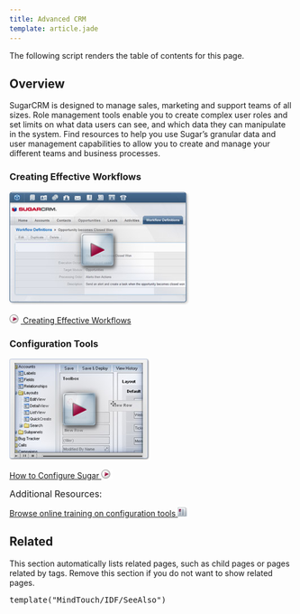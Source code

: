 ```yaml
---
title: Advanced CRM
template: article.jade
---
```


<div class="container">
  <p class="comment">The following script renders the table of contents for this page.</p>
  <h2>Overview</h2>
  <p class="p1">SugarCRM is designed to manage sales, marketing and support teams of all sizes. Role management tools enable you to create complex user roles and set limits on what data users can see, and which data they can manipulate in the system. Find resources to help you use Sugar’s granular data and user management capabilities to allow you to create and manage your different teams and business processes.</p>
  <h3>Creating Effective Workflows</h3>
  <p>
    <a title="03_Training/02_Videos/07_Creating_Effective_Workflows_in_Sugar" href="//03_Training/02_Videos/07_Creating_Effective_Workflows_in_Sugar">
      <img alt="form-workflows.jpg" class="internal default" style="" src="form-workflows.jpg"/>
    </a>
  </p>
  <p>
    <a class="external" title="mks://localhost/03_Training/02_Videos/07_Creating_Effective_Workflows_in_Sugar" href="//03_Training/02_Videos/07_Creating_Effective_Workflows_in_Sugar">
      <img alt="bullet_play_red.gif" class="internal default" style="" src="bullet_play_red.gif"/>
    </a>
    <a title="03_Training/02_Videos/07_Creating_Effective_Workflows_in_Sugar" href="//03_Training/02_Videos/07_Creating_Effective_Workflows_in_Sugar">Creating Effective Workflows</a>
  </p>
  <h3>Configuration Tools</h3>
  <p>
    <a class="external" href="http://www.sugarcrm.com/demo/administration-demo" title="http://www.sugarcrm.com/demo/administration-demo">
      <img alt="DemoCustom.jpg" class="internal default" style="" src="DemoCustom.jpg"/>
    </a>
  </p>
  <p>
    <a class="external" href="http://www.sugarcrm.com/demo/administration-demo" title="http://www.sugarcrm.com/demo/administration-demo">
      How to Configure Sugar
      <img alt="bullet_play_red.gif" class="internal default" style="" src="bullet_play_red.gif"/>
    </a>
  </p>
  <p>
    <span style="font-size:16px;">Additional Resources:</span>
  </p>
  <p>
    <a title="03_Training/01_How_Do_I/90_Administer_and_Configure_Sugar" href="//03_Training/01_How_Do_I/90_Administer_and_Configure_Sugar">
      Browse online training on configuration tools
      <img alt="bullet_read_red.gif" class="internal default" style="" src="bullet_read_red.gif"/>
    </a>
  </p>
  <h2>Related</h2>
  <p class="comment">This section automatically lists related pages, such as child pages or pages related by tags. Remove this section if you do not want to show related pages.</p>
  <pre class="script">template("MindTouch/IDF/SeeAlso")</pre>
  <br/>
</div>